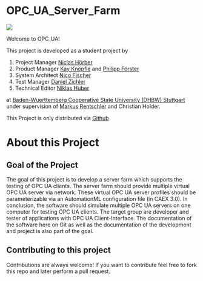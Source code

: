 # OPC_UA_Server_Farm


![](https://raw.githubusercontent.com/ghNico/TINF19C-Team-3-OPC-UA-Server-Farm/master/PROJECT/Logo.PNG)

Welcome to OPC_UA!

This project is developed as a student project by

  1. Project Manager [Niclas Hörber](https://github.com/NiclasHoerber)
  2. Product Manager [Kay Knöpfle](https://github.com/Joystick01) and [Philipp Förster](https://github.com/PhilippFoerster)
  3. System Architect [Nico Fischer](https://github.com/ghNico)
  4. Test Manager [Daniel Zichler](https://github.com/Clawset)
  5. Technical Editor [Niklas Huber](https://github.com/Detil12340)

at [Baden-Wuerttemberg Cooperative State University (DHBW) Stuttgart](https://www.dhbw-stuttgart.de/home/) under supervision of [Markus Rentschler](http://wwwlehre.dhbw-stuttgart.de/~rentschler/) and Christian Holder.

This Project is only distributed via [Github](https://github.com/ghNico/TINF19C-Team-3-OPC-UA-Server-Farm)

# About this Project

## Goal of the Project

The goal of this project is to develop a server farm which supports the testing of OPC UA clients. The server farm should provide multiple virtual OPC UA server via network. These virtual OPC UA server profiles should be parameterizable via an AutomationML configuration file (in CAEX 3.0).  In conclusion, the software should simulate multiple OPC UA servers on one computer for testing OPC UA clients. The target group are developer and tester of applications with OPC UA Client-Interface. The documentation of the software here on Git as well as the documentation of the development and project is also part of the goal.

## Contributing to this project

Contributions are always welcome! If you want to contribute feel free to fork this repo and later perform a pull request.

